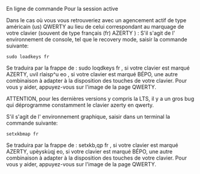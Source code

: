 En ligne de commande
Pour la session active

Dans le cas où vous vous retrouveriez avec un agencement actif de type américain (us) QWERTY au lieu de celui correspondant au marquage de votre clavier (souvent de type français (fr) AZERTY ) :
S'il s'agit de l' environnement de console, tel que le recovery mode, saisir la commande suivante:

`sudo loadkeys fr `

Se traduira par la frappe de :
sudo loqdkeys fr , si votre clavier est marqué AZERTY,
uvil rlaisp^u eo , si votre clavier est marqué BÉPO,
une autre combinaison à adapter à la disposition des touches de votre clavier. Pour vous y aider, appuyez-vous sur l'image de la page QWERTY.

ATTENTION, pour les dernières versions y compris la LTS, il y a un gros bug qui déprogramme constamment le clavier azerty en qwerty.

S'il s'agit de l' environnement graphique, saisir dans un terminal la commande suivante:

`setxkbmap fr`

Se traduira par la frappe de :
setxkb,qp fr , si votre clavier est marqué AZERTY,
upèyskùqj eo, si votre clavier est marqué BÉPO,
une autre combinaison à adapter à la disposition des touches de votre clavier. Pour vous y aider, appuyez-vous sur l'image de la page QWERTY.
